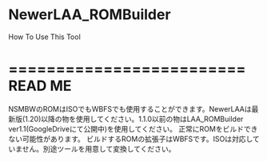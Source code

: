 # NewerLAA_ROMBuilder

How To Use This Tool

=========================
        READ ME
=========================
NSMBWのROMはISOでもWBFSでも使用することができます。NewerLAAは最新版(1.20)以降の物を使用してください。1.1.0以前の物はLAA_ROMBuilder ver1.1(GoogleDriveにて公開中)を使用してください。
正常にROMをビルドできない可能性があります。
ビルドするROMの拡張子はWBFSです。ISOは対応していません。別途ツールを用意して変換してください。
